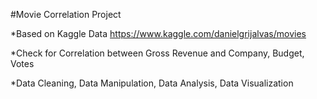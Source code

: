#Movie Correlation Project


*Based on Kaggle Data https://www.kaggle.com/danielgrijalvas/movies

*Check for Correlation between Gross Revenue and Company, Budget, Votes

*Data Cleaning, Data Manipulation, Data Analysis, Data Visualization
